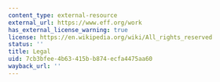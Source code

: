 ```yaml
---
content_type: external-resource
external_url: https://www.eff.org/work
has_external_license_warning: true
license: https://en.wikipedia.org/wiki/All_rights_reserved
status: ''
title: Legal
uid: 7cb3bfee-4b63-415b-b874-ecfa4475aa60
wayback_url: ''
---
```

